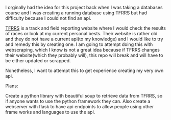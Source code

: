 I orginally had the idea for this project back when I was taking a databases course and I was creating a running database using TFRRS but had difficulty because I could not find an api. 

<a href="https://www.tfrrs.org/">TFRRS</a> is a track and field reporting website where I would check the results of races or look at my current personal bests. Their website is rather old and they do not have a current api(to my knowledge) and I would like to try and remedy this by creating one. I am going to attempt doing this with webscraping, which I know is not a great idea because if TFRRS changes their website(which they probably will), this repo will break and will have to be either updated or scrapped.

Nonetheless, I want to attempt this to get experience creating my very own api.

Plans:

  Create a python library with beautiful soup to retrieve data from TFRRS, so if anyone wants to use the python framework they can.
  Also create a webserver with flask to have api endpoints to allow people using other frame works and languages to use the api.
